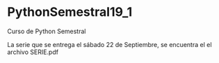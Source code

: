 # PythonSemestral19_1
Curso de Python Semestral

La serie que se entrega el sábado 22 de Septiembre, se encuentra el el archivo SERIE.pdf
